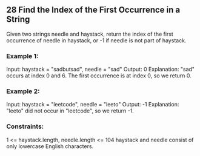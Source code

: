 ## 28 Find the Index of the First Occurrence in a String

Given two strings needle and haystack, return the index of the first occurrence of needle in haystack, or -1 if needle is not part of haystack.

### Example 1:

Input: haystack = "sadbutsad", needle = "sad"
Output: 0
Explanation: "sad" occurs at index 0 and 6.
The first occurrence is at index 0, so we return 0.

### Example 2:

Input: haystack = "leetcode", needle = "leeto"
Output: -1
Explanation: "leeto" did not occur in "leetcode", so we return -1.

### Constraints:

1 <= haystack.length, needle.length <= 104
haystack and needle consist of only lowercase English characters.